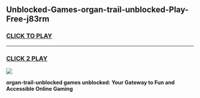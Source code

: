 
## Unblocked-Games-organ-trail-unblocked-Play-Free-j83rm
<h3>
<a href="https://premium76.site?title=organ-trail-unblocked&ref=20M">CLICK TO PLAY</a></h3>
<hr>

<h3>
<a href="https://premium76.site?title=organ-trail-unblocked&ref=20M">CLICK 2 PLAY</a>
  
</h3>

<a href="https://premium76.site?title=organ-trail-unblocked&ref=19M"><img src="https://clearcache.store/games.png"></a>


**organ-trail-unblocked games unblocked: Your Gateway to Fun and Accessible Online Gaming**
